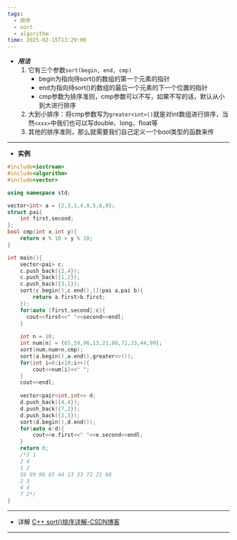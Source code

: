 ```yaml
---
tags:
  - 排序
  - sort
  - algorithm
time: 2025-02-15T13:29:00
---
```

- **_用法_**
	1. 它有三个参数`sort(begin, end, cmp)`
		- begin为指向待sort()的数组的第一个元素的指针
		- end为指向待sort()的数组的最后一个元素的下一个位置的指针 
		- cmp参数为排序准则，cmp参数可以不写，如果不写的话，默认从小到大进行排序
	2. 大到小排序：将cmp参数写为`greater<int>()`就是对int数组进行排序，当然`<xxx>`中我们也可以写double、long、float等
	3. 其他的排序准则，那么就需要我们自己定义一个bool类型的函数来传
---
- **实例**
``` Cpp
#include<iostream>
#include<algorithm>
#include<vector>

using namespace std;

vector<int> a = {2,3,1,4,8,5,6,0};
struct pai{
	int first,second;
};
bool cmp(int x,int y){
	return x % 10 > y % 10;
}

int main(){
	vector<pai> c;
	c.push_back({2,4});
	c.push_back({1,2});
	c.push_back({3,1});
	sort(c.begin(),c.end(),[](pai a,pai b){
		return a.first>b.first;
	});
	for(auto [first,second]:c){
	  cout<<first<<" "<<second<<endl;
	}
	
	int n = 10;
	int num[n] = {65,59,96,13,21,80,72,33,44,99};
	sort(num,num+n,cmp);
	sort(a.begin(),a.end(),greater<>());
	for(int i=0;i<10;i++){
		cout<<num[i]<<" ";
	}
	cout<<endl;
	
	vector<pair<int,int>> d;
	d.push_back({4,4});
	d.push_back({7,2});
	d.push_back({2,3});
	sort(d.begin(),d.end());
	for(auto e:d){
		cout<<e.first<<" "<<e.second<<endl;
	}
	return 0;
	/*3 1
    2 4
    1 2
    59 99 96 65 44 13 33 72 21 80 
    2 3
    4 4
    7 2*/
} 
```
---
- 详解 
	[C++ sort()排序详解-CSDN博客](https://blog.csdn.net/qq_41575507/article/details/105936466)
---


